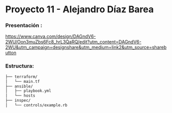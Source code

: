 # Proyecto 11 - Alejandro Díaz Barea

### Presentación : 

https://www.canva.com/design/DAGndV6-2WU/Oon3muZbs6Fc8_hrL3QaRQ/edit?utm_content=DAGndV6-2WU&utm_campaign=designshare&utm_medium=link2&utm_source=sharebutton

### Estructura:

```bash
├── terraform/
│   └── main.tf
├── ansible/
│   ├── playbook.yml
│   └── hosts
├── inspec/
│   └── controls/example.rb
```
